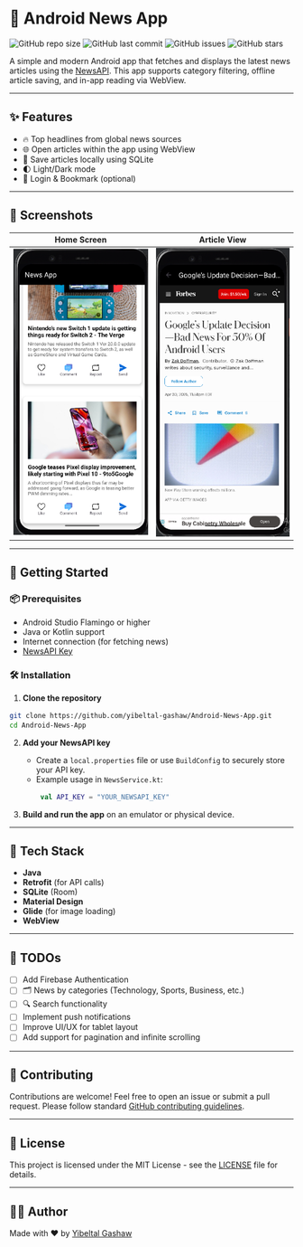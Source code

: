﻿# 📰 Android News App

![GitHub repo size](https://img.shields.io/github/repo-size/yibeltal-gashaw/Android-News-App?color=blue)
![GitHub last commit](https://img.shields.io/github/last-commit/yibeltal-gashaw/Android-News-App)
![GitHub issues](https://img.shields.io/github/issues/yibeltal-gashaw/Android-News-App)
![GitHub stars](https://img.shields.io/github/stars/yibeltal-gashaw/Android-News-App?style=social)

A simple and modern Android app that fetches and displays the latest news articles using the [NewsAPI](https://newsapi.org/). This app supports category filtering, offline article saving, and in-app reading via WebView.

---

## ✨ Features

- 🔥 Top headlines from global news sources
- 🌐 Open articles within the app using WebView
- 💾 Save articles locally using SQLite
- 🌓 Light/Dark mode
- 🔐 Login & Bookmark (optional)

---

## 📸 Screenshots

| Home Screen                   | Article View                          |
|-------------------------------|---------------------------------------|
| ![home](screenshots/home.png) | ![article](screenshots/news_page.png) | 

---

## 🚀 Getting Started

### 📦 Prerequisites

- Android Studio Flamingo or higher
- Java or Kotlin support
- Internet connection (for fetching news)
- [NewsAPI Key](https://newsapi.org/)

### 🛠 Installation

1. **Clone the repository**

```bash
git clone https://github.com/yibeltal-gashaw/Android-News-App.git
cd Android-News-App
```

2. **Add your NewsAPI key**

   - Create a `local.properties` file or use `BuildConfig` to securely store your API key.
   - Example usage in `NewsService.kt`:
     ```kotlin
      val API_KEY = "YOUR_NEWSAPI_KEY"
     ```

3. **Build and run the app** on an emulator or physical device.

---

## 🧰 Tech Stack

- **Java**
- **Retrofit** (for API calls)
- **SQLite** (Room)
- **Material Design**
- **Glide** (for image loading)
- **WebView**

---

## 📌 TODOs

- [ ] Add Firebase Authentication
- [ ] 🗂 News by categories (Technology, Sports, Business, etc.)
- [ ] 🔍 Search functionality
- [ ] Implement push notifications
- [ ] Improve UI/UX for tablet layout
- [ ] Add support for pagination and infinite scrolling

---

## 🤝 Contributing

Contributions are welcome! Feel free to open an issue or submit a pull request. Please follow standard [GitHub contributing guidelines](https://docs.github.com/en/get-started/quickstart/contributing-to-projects).

---

## 📄 License

This project is licensed under the MIT License - see the [LICENSE](LICENSE) file for details.

---

## 🙋‍♂️ Author

Made with ❤️ by [Yibeltal Gashaw](https://github.com/yibeltal-gashaw)
